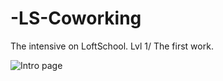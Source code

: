 # -LS-Coworking
The intensive on LoftSchool. Lvl 1/ The first work.   

![Intro page](https://github.com/Minor353/-LS-Coworking/raw/master/IntroImg/intro.png)


